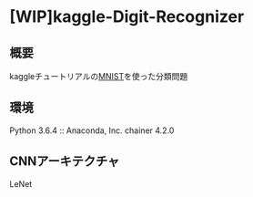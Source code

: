 # [WIP]kaggle-Digit-Recognizer

## 概要
kaggleチュートリアルの[MNIST](https://www.kaggle.com/c/digit-recognizer)を使った分類問題

## 環境
Python 3.6.4 :: Anaconda, Inc.
chainer 4.2.0

## CNNアーキテクチャ
LeNet
